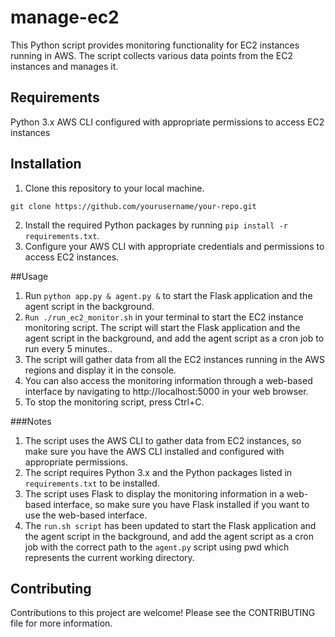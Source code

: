 # manage-ec2

This Python script provides monitoring functionality for EC2 instances running in AWS. The script collects various data points from the EC2 instances and manages it.
## Requirements
Python 3.x
AWS CLI configured with appropriate permissions to access EC2 instances

## Installation

1. Clone this repository to your local machine.

 `git clone https://github.com/yourusername/your-repo.git`
 
2. Install the required Python packages by running `pip install -r requirements.txt`.
3. Configure your AWS CLI with appropriate credentials and permissions to access EC2 instances.

##Usage
1. Run `python app.py & agent.py &` to start the Flask application and the agent script in the background.
2. `Run ./run_ec2_monitor.sh` in your terminal to start the EC2 instance monitoring script. The script will start the Flask application and the agent script in the background, and add the agent script as a cron job to run every 5 minutes..
3. The script will gather data from all the EC2 instances running in the AWS regions and display it in the console.
4. You can also access the monitoring information through a web-based interface by navigating to http://localhost:5000 in your web browser.
5. To stop the monitoring script, press Ctrl+C.

###Notes
1. The script uses the AWS CLI to gather data from EC2 instances, so make sure you have the AWS CLI installed and configured with appropriate permissions.
2. The script requires Python 3.x and the Python packages listed in `requirements.txt` to be installed.
3. The script uses Flask to display the monitoring information in a web-based interface, so make sure you have Flask installed if you want to use the web-based interface.
4. The `run.sh script` has been updated to start the Flask application and the agent script in the background, and add the agent script as a cron job with the correct path to the `agent.py` script using pwd which represents the current working directory.

## Contributing
Contributions to this project are welcome! Please see the CONTRIBUTING file for more information.


